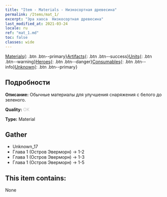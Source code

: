 ```yaml
---
title: "Item - Materials - Низкосортная древесина"
permalink: /Items/mat_1/
excerpt: "Эра хаоса  Низкосортная древесина"
last_modified_at: 2021-03-24
locale: ru
ref: "mat_1.md"
toc: false
classes: wide
---
```

 [Materials](/ru/Items/){: .btn .btn--primary}[Artifacts](/ru/Items/Artifacts/){: .btn .btn--success}[Units](/ru/Items/Units/){: .btn .btn--warning}[Heroes](/ru/Items/Heroes/){: .btn .btn--danger}[Consumables](/ru/Items/Consumables/){: .btn .btn--info}[Unknown](/ru/Items/Unknown/){: .btn .btn--primary}

## Подробности
 **Описание:** Обычные материалы для улучшения снаряжения c белого до зеленого.

 **Quality:** <span style="color: #C0C0C0">OK</span>

 **Type:** Material

## Gather

*    Unknown_17 
*    Глава 1 (Остров Эверморн) -> 1-2 
*    Глава 1 (Остров Эверморн) -> 1-3 
*    Глава 1 (Остров Эверморн) -> 1-5 

## This item contains:

  None

